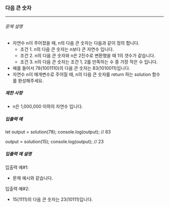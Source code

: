 ### 다음 큰 숫자

---

###### 문제 설명

- 자연수 n이 주어졌을 때, n의 다음 큰 숫자는 다음과 같이 정의 합니다.
  - 조건 1. n의 다음 큰 숫자는 n보다 큰 자연수 입니다.
  - 조건 2. n의 다음 큰 숫자와 n은 2진수로 변환했을 때 1의 갯수가 같습니다.
  - 조건 3. n의 다음 큰 숫자는 조건 1, 2를 만족하는 수 중 가장 작은 수 입니다.
- 예를 들어서 78(1001110)의 다음 큰 숫자는 83(1010011)입니다.
- 자연수 n이 매개변수로 주어질 때, n의 다음 큰 숫자를 return 하는 solution 함수를 완성해주세요.

##### 제한 사항

- n은 1,000,000 이하의 자연수 입니다.

##### 입출력 예

let output = solution(78);
console.log(output); // 83

output = solution(15);
console.log(output); // 23

##### 입출력 예 설명

입출력 예#1:

- 문제 예시와 같습니다.

입출력 예#2:

- 15(1111)의 다음 큰 숫자는 23(10111)입니다.
